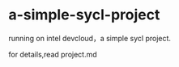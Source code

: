 # a-simple-sycl-project
running on intel devcloud，a simple sycl project.

for details,read project.md
